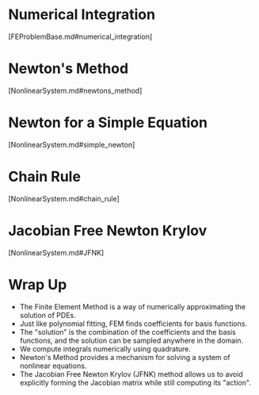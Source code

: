 # Numerical Integration

[FEProblemBase.md#numerical_integration]

# Newton's Method

[NonlinearSystem.md#newtons_method]

# Newton for a Simple Equation

[NonlinearSystem.md#simple_newton]

# Chain Rule

[NonlinearSystem.md#chain_rule]

# Jacobian Free Newton Krylov

[NonlinearSystem.md#JFNK]

# Wrap Up

- The Finite Element Method is a way of numerically approximating the solution of PDEs.
- Just like polynomial fitting, FEM finds coefficients for basis functions.
- The "solution" is the combination of the coefficients and the basis functions, and the solution can be sampled anywhere in the domain.
- We compute integrals numerically using quadrature.
- Newton's Method provides a mechanism for solving a system of nonlinear equations.
- The Jacobian Free Newton Krylov (JFNK) method allows us to avoid explicitly forming the Jacobian matrix while still computing its "action".
